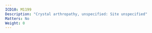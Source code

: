 ```yaml
---
ICD10: M1199
Description: "Crystal arthropathy, unspecified: Site unspecified"
Matters: No
Weight: 0
---
```


